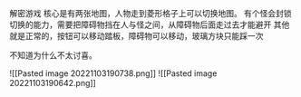 解密游戏
核心是有两张地图，人物走到菱形格子上可以切换地图。
有个怪会封锁切换的能力，需要把障碍物挡在人与怪之间，从障碍物后面走过去才能避开
其他就是正常的，按钮可以移动踏板，障碍物可以移动，玻璃方块只能踩一次

不知道为什么不太讨喜。

![[Pasted image 20221103190738.png]]
![[Pasted image 20221103190642.png]]